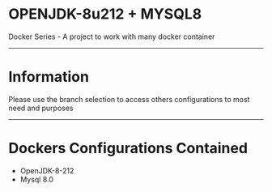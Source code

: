 
# OPENJDK-8u212 + MYSQL8
Docker Series - A project to work with many docker container

---

# Information

Please use the branch selection to access others configurations to most need and purposes

---

# Dockers Configurations Contained

- OpenJDK-8-212
- Mysql 8.0

